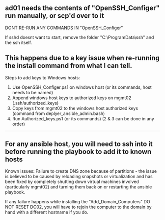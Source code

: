 ad01 needs the contents of "OpenSSH_Configer" run manually, or scp'd over to it
---  
DONT RE-RUN ANY COMMANDS IN "OpenSSH_Configer"

If sshd doesnt want to start, remove the folder "C:\ProgramData\ssh" and the ssh itself.

This happens due to a key issue when re-running the install command from what I can tell.
---
Steps to add keys to Windows hosts:
1. Use OpenSSH_Configer.ps1 on windows host (or its commands, host needs to be named)
2. Append windows host keys to authorized keys on mgmt02 (.ssh/authorized_keys)
3. Copy keys from mgmt02 to the windows host authorized keys (command from deplyer_ansible_admin.bash)
4. Run Authorized_keys.ps1 (or its commands)
(2 & 3 can be done in any order)
---
For any ansible host, you will need to ssh into it before running the playbook to add it to known hosts
---
Known issues:
Failure to create DNS zone because of partitions - the issue is believed to be caused by reloading snapshots or virtualization and has been fixed by completely shutting down virtual machines involved (particularly mgmt02) and turning them back on or restarting the ansible playbook.

If any failure happens while installing the "Add_Domain_Computers" DO NOT RESET DC02, you will have to rejoin the computer to the domain by hand with a different hostname if you do.